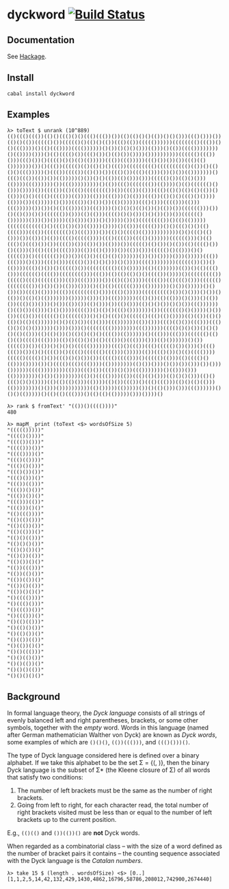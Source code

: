 # dyckword [![Build Status](https://img.shields.io/travis/johanneshilden/dyckword/master.svg?style=flat)](https://travis-ci.org/johanneshilden/dyckword)

## Documentation

See [Hackage](http://hackage.haskell.org/package/dyckword/docs/Math-DyckWord-Binary.html).

## Install

```
cabal install dyckword
```

## Examples

```
λ> toText $ unrank (10^889)
(()((()((())(()()((()()()((()((())())(()(()()()(())()()()))((()()))())(()()(())((((()())((((()()(()()(())((()(())((((())))))(((((((()((())()()((())))()(()((())))(((())))))()())()()()()))(()))()(())(((())))))))()(())))()))()(()(((()())((()())()(()())())))())))))))))(((((()((())()))((()())()(((()()()(()(()))))((())((()))))((()())())())((()(()()))))))())()((())((((()(()(()()()((())((((((((()(((((((((()(())()(()()()((()))))()((())(((())(()())())((()())((()(()))())()())(()))))))()((()((())(())())(()))))()())()()(())(()()))()))((((()())(()()()))(())))((())))))())((()))))))))()(())((()((((((())(())))()(()(((((()()()))())))())(((())(()((()(((((((())())((())(()))((()(()()(()(()(())()(()))()()(((()(((()))(())))(()))((()))()(()))((())(()()()((()()())))(()))())(()))))()()))((())()())())(()()))))((()()))(((()))(()))((()))))())())()(()(()))())((())))()()()()(()())()(())())(((((()))())()(()())()()(((((())()))(()(()))(((()()()())()()())())())(((((()())))))()))())())))(()()))()))()()))))())()(((((((())()(()(()))))(((((((((((()()((()())())(())))())))()(()))((((()))()()((()()()(()(((()))((())(((((((()()((())))())(()()(((()(()))))))))))()()((()(()()))())(())()(())(((()((((())))((()(((())(((()())))))(((((()))()(()((()()((()())())(((())())(())())(()))())((((()(()())()(())(()(((()())()(()))()(()((()(((())))(())(()())))())(())()))((((()()(()))()()((((())()((((((())())())(()()((()(()())))))())())())))()))()))))((())((()))()()))((()()))(((()())()()()))()())))(((())))))))(((((())())()(())))((()()())()((((()())((((((((()(()()))))(()(())))))(())()(()((()()))(((((()(((())(((((((()))((())(()(()(()()()(((())())))()((((((((())((((()((()(((((()))(())((()))))())(()(()())))((((())(()((()()))(((((()(((((((())()())())(()))()))()(()(()(((((()))(()))))))()())()))))()()())())((()(())))((())(((((((()()))((()()))))((((((((()())()()))()())()(())()(()()(()))))))()))))()))())((())))))((()())(()(()))()()))()(())())((()())()))()())(())())(()()))())(()()))(()()()())()()())((())))))()(()())(()))()()())))(((())()(()()((()()))))))())((((((()()())))()())())((()())(((((()()(((((())()()()((()()(((((()((()(()())))(()(())(()()(()()(()(())))))()()(()())(()()))((())))))(())()))((()(()())((()))((()()()()()())))))())))()))()(((((((())))))))((())))))(((()()()())()()()()(()(()))(()(()())()(()()(()()(((())(())))))()((()))((()))(((((()(()()(()(((()((())))(()()(()()()(()((())()((()))()))(()())))))()())((((())())(())()()()()((((()))))))((()()((())((()((((()())()))()((()((())())()()(((())()(((()(((((()((()))()))))(())((()())()(()(((())))((((()(((()()())((()()()())())((((()(((()))()((((()(()))(()(((()()(()))())))())()(((()((()((())))(())))))))(()())()))()())())()))())()))())))))(((())))))))(()))((()())((())()())((()))))))()(()))()))(())))))))()())())))))))(()()(((())))(())((()(()()))(()()()()))(()()((()()()())))(()(()(()()))(())))(()())((())()((()((()))(()()(()(()))(())))))))()()))())))))))))(()()))))(()))))())()(()()))()))((())))))()()()(()))))()(()(()((()))()(()(()(()))))()))())))()

λ> rank $ fromText' "(())()(((())))"
480

λ> mapM_ print (toText <$> wordsOfSize 5)
"((((()))))"
"(((()())))"
"(((())()))"
"(((()))())"
"(((())))()"
"((()(())))"
"((()()()))"
"((()())())"
"((()()))()"
"((())(()))"
"((())()())"
"((())())()"
"((()))(())"
"((()))()()"
"(()((())))"
"(()(()()))"
"(()(())())"
"(()(()))()"
"(()()(()))"
"(()()()())"
"(()()())()"
"(()())(())"
"(()())()()"
"(())((()))"
"(())(()())"
"(())(())()"
"(())()(())"
"(())()()()"
"()(((())))"
"()((()()))"
"()((())())"
"()((()))()"
"()(()(()))"
"()(()()())"
"()(()())()"
"()(())(())"
"()(())()()"
"()()((()))"
"()()(()())"
"()()(())()"
"()()()(())"
"()()()()()"
```

## Background

In formal language theory, the *Dyck language* consists of all strings of evenly balanced left and right parentheses, brackets, or some other symbols, together with the *empty* word. Words in this language (named after German mathematician Walther von Dyck) are known as *Dyck words*, some examples of which are `()()()`, `(())((()))`, and `((()()))()`.

The type of Dyck language considered here is defined over a binary alphabet. If we take this alphabet to be the set Σ = {(, )}, then the binary Dyck language is the subset of Σ* (the Kleene closure of Σ) of all words that satisfy two conditions:

1. The number of left brackets must be the same as the number of right brackets.
2. Going from left to right, for each character read, the total number of right brackets visited must be less than or equal to the number of left brackets up to the current position.

E.g., `(()(()` and `())(())()` are **not** Dyck words.

When regarded as a combinatorial class &ndash; with the size of a word defined as the number of bracket pairs it contains &ndash; the counting sequence associated with the Dyck language is the *Catalan numbers*.

```
λ> take 15 $ (length . wordsOfSize) <$> [0..]
[1,1,2,5,14,42,132,429,1430,4862,16796,58786,208012,742900,2674440]
```

